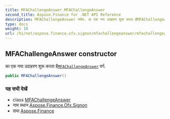 ```yaml
---
title: MFAChallengeAnswer.MFAChallengeAnswer
second_title: Aspose.Finance for .NET API Reference
description: MFAChallengeAnswer नर्मत. क एक नय उदहरण शुरू करत हैMFAChallengeAnswer वर्ग.
type: docs
weight: 10
url: /hi/net/aspose.finance.ofx.signon/mfachallengeanswer/mfachallengeanswer/
---
```

## MFAChallengeAnswer constructor

का एक नया उदाहरण शुरू करता है[`MFAChallengeAnswer`](../) वर्ग.

```csharp
public MFAChallengeAnswer()
```

### यह सभी देखें

* class [MFAChallengeAnswer](../)
* नाम स्थान [Aspose.Finance.Ofx.Signon](../../mfachallengeanswer/)
* सभा [Aspose.Finance](../../../)


